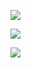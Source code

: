 ![](https://github.com/PhannitaT/BADS7105-CRM-Analytics/blob/main/HW%201%20:%20CLV%20Dashboard/Images/01-1.PNG)

![](https://github.com/PhannitaT/BADS7105-CRM-Analytics/blob/main/HW%201%20:%20CLV%20Dashboard/Images/01-2.PNG)

![](https://github.com/PhannitaT/BADS7105-CRM-Analytics/blob/main/HW%201%20:%20CLV%20Dashboard/Images/01-3.PNG)
